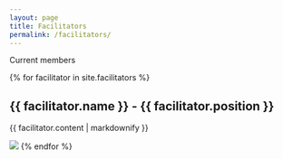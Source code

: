```yaml
---
layout: page
title: Facilitators
permalink: /facilitators/
---
```

<div class="row">
	<div class="col-md-12">
		<div class="title">
			Current members
		</div>
	</div>
</div>

{% for facilitator in site.facilitators %}
  <h2>{{ facilitator.name }} - {{ facilitator.position }}</h2>
  <p>{{ facilitator.content | markdownify }}</p>
  <img src="{{site.baseurl}}/assets/images/facilitators/{{facilitator.image}}">
{% endfor %}

<!-- <div class="bigspacer"></div> -->

<!-- {% for member in site.categories.team reversed %}
	{% if member.alumni != true %}
    {% cycle 'add rows': '<div class="row">', nil, nil %}
		<div class="col-md-4 memberbox">
			<div class="media">
  				<a class="pull-left" href="{{ member.url }}">
    				<img width=160 class="media-object" src="{{ member.image }}">
  				</a>
 			 	<div class="media-body">
    				<div class="head media-heading"><a href="{{ member.url }}" class="off">{{ member.title }}</a></div>
    				<p class="note">{{ member.position }}</p>
  				</div>
			</div>
			<div class="bigspacer"></div>
			<div class="bigspacer"></div>
        </div>
    {% cycle 'close rows': nil, nil, '</div>' %}
    {% endif %}
{% endfor %}
{% cycle 'close rows': nil, '</div>', '</div>' %} -->
